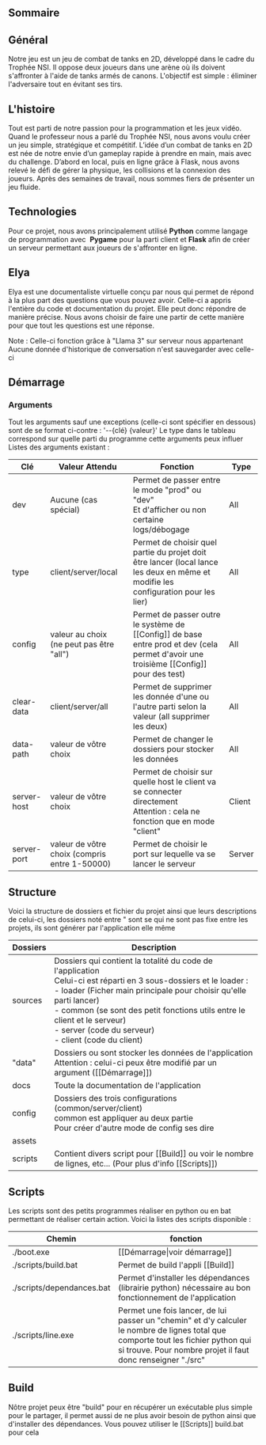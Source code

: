 ## Sommaire

## Général
Notre jeu est un jeu de combat de tanks en 2D, développé dans le cadre du Trophée NSI. Il oppose deux joueurs dans une arène où ils doivent s'affronter à l'aide de tanks armés de canons. L'objectif est simple : éliminer l'adversaire tout en évitant ses tirs.
## L'histoire
Tout est parti de notre passion pour la programmation et les jeux vidéo. Quand le professeur nous a parlé du Trophée NSI, nous avons voulu créer un jeu simple, stratégique et compétitif. L’idée d’un combat de tanks en 2D est née de notre envie d’un gameplay rapide à prendre en main, mais avec du challenge. D’abord en local, puis en ligne grâce à Flask, nous avons relevé le défi de gérer la physique, les collisions et la connexion des joueurs. Après des semaines de travail, nous sommes fiers de présenter un jeu fluide.
## Technologies
Pour ce projet, nous avons principalement utilisé **Python** comme langage de programmation avec  **Pygame** pour la parti client et **Flask** afin de créer un serveur permettant aux joueurs de s'affronter en ligne.
## Elya
Elya est une documentaliste virtuelle conçu par nous qui permet de répond à la plus part des questions que vous pouvez avoir. Celle-ci a appris l'entière du code et documentation du projet. Elle peut donc répondre de manière précise. Nous avons choisir de faire une partir de cette manière pour que tout les questions est une réponse.

Note : Celle-ci fonction grâce à "Llama 3" sur serveur nous appartenant
Aucune donnée d'historique de conversation n'est sauvegarder avec celle-ci

## Démarrage
### Arguments
Tout les arguments sauf une exceptions (celle-ci sont spécifier en dessous) sont de se format ci-contre : '--{clé} {valeur}'
Le type dans le tableau correspond sur quelle parti du programme cette arguments peux influer 
Listes des arguments existant :

| Clé         | Valeur Attendu                                | Fonction                                                                                                                               | Type   |
| ----------- | --------------------------------------------- | -------------------------------------------------------------------------------------------------------------------------------------- | ------ |
| dev         | Aucune (cas spécial)                          | Permet de passer entre le mode "prod" ou "dev"<br>Et d'afficher ou non certaine logs/débogage                                          | All    |
| type        | client/server/local                           | Permet de choisir quel partie du projet doit être lancer (local lance les deux en même et modifie les configuration pour les lier)     | All    |
| config      | valeur au choix<br>(ne peut pas être "all")   | Permet de passer outre le système de [[Config]] de base entre prod et dev (cela permet d'avoir une troisième [[Config]] pour des test) | All    |
| clear-data  | client/server/all                             | Permet de supprimer les donnée d'une ou l'autre parti selon la valeur (all supprimer les deux)<br>                                     | All    |
| data-path   | valeur de vôtre choix                         | Permet de changer le dossiers pour stocker les données                                                                                 | All    |
| server-host | valeur de vôtre choix                         | Permet de choisir sur quelle host le client va se connecter directement<br>Attention : cela ne fonction que en mode "client"           | Client |
| server-port | valeur de vôtre choix (compris entre 1-50000) | Permet de choisir le port sur lequelle va se lancer le serveur                                                                         | Server |

## Structure
Voici la structure de dossiers et fichier du projet ainsi que leurs descriptions de celui-ci, les dossiers noté entre " sont se qui ne sont pas fixe entre les projets, ils sont générer par l'application elle même 

| Dossiers | Description                                                                                                                                                                                                                                                                                                                           |
| -------- | ------------------------------------------------------------------------------------------------------------------------------------------------------------------------------------------------------------------------------------------------------------------------------------------------------------------------------------- |
| sources  | Dossiers  qui contient la totalité du code de l'application<br>Celui-ci est réparti en 3 sous-dossiers et le loader :<br>- loader (Ficher main principale pour choisir qu'elle parti lancer)<br>- common (se sont des petit fonctions utils entre le client et le serveur)<br>- server (code du serveur)<br>- client (code du client) |
| "data"   | Dossiers ou sont stocker les données de l'application<br>Attention : celui-ci peux être modifié par un argument ([[Démarrage]])                                                                                                                                                                                                       |
| docs     | Toute la documentation de l'application                                                                                                                                                                                                                                                                                               |
| config   | Dossiers des trois configurations (common/server/client)<br>common est appliquer au deux partie<br>Pour créer d'autre mode de config ses dire                                                                                                                                                                                         |
| assets   |                                                                                                                                                                                                                                                                                                                                       |
| scripts  | Contient divers script pour [[Build]] ou voir le nombre de lignes, etc... (Pour plus d'info [[Scripts]])                                                                                                                                                                                                                              |

## Scripts
Les scripts sont des petits programmes réaliser en python ou en bat permettant de réaliser certain action. Voici la listes des scripts disponible :

| Chemin                    | fonction                                                                                                                                                                                           |
| ------------------------- | -------------------------------------------------------------------------------------------------------------------------------------------------------------------------------------------------- |
| ./boot.exe                | [[Démarrage\|voir démarrage]]                                                                                                                                                                      |
| ./scripts/build.bat       | Permet de build l'appli [[Build]]                                                                                                                                                                  |
| ./scripts/dependances.bat | Permet d'installer les dépendances (librairie python) nécessaire au bon fonctionnement de l'application                                                                                            |
| ./scripts/line.exe        | Permet une fois lancer, de lui passer un "chemin" et d'y calculer le nombre de lignes total que comporte tout les fichier python qui si trouve. Pour nombre projet il faut donc renseigner "./src" |

## Build 
Nôtre projet peux être "build" pour en récupérer un exécutable plus simple pour le partager, il permet aussi de ne plus avoir besoin de python ainsi que d'installer des dépendances.
Vous pouvez utiliser le [[Scripts]] build.bat pour cela
